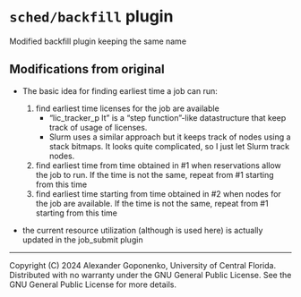 # `sched/backfill` plugin 

Modified backfill plugin keeping the same name


## Modifications from original

*	The basic idea for finding earliest time a job can run:
    1.	find earliest time licenses for the job are available
        -	“lic_tracker_p lt” is a “step function”-like datastructure that keep track of usage of licenses.
        -	Slurm uses a similar approach but it keeps track of nodes using a stack bitmaps. It looks quite complicated, so I just let Slurm track nodes.
    2.	find earliest time from time obtained in #1 when reservations allow the job to run. If the time is not the same, repeat from #1 starting from this time
    3.	find earliest time starting from time obtained in #2 when nodes for the job are available. If the time is not the same, repeat from #1 starting from this time

*	the current resource utilization (although is used here) is actually updated in the job_submit plugin


----
Copyright (C) 2024 Alexander Goponenko, University of Central Florida.
Distributed with no warranty under the GNU General Public License.
See the GNU General Public License for more details.